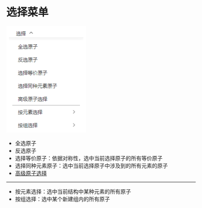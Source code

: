 # 选择菜单

![select](./nested/qstudio_manual_select.png)
- 全选原子
- 反选原子
- 选择等价原子：依据对称性，选中当前选择原子的所有等价原子
- 选择同种元素原子：选中当前选择原子中涉及到的所有元素的原子
- [高级原子选择](./qstudio_manual_select_advanced)

---

- 按元素选择：选中当前结构中某种元素的所有原子
- 按组选择：选中某个新建组内的所有原子

